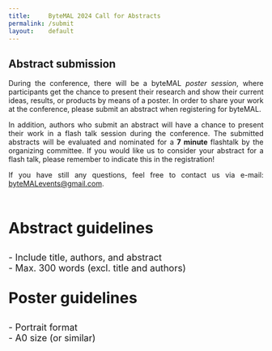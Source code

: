 ```yaml
---
title:     ByteMAL 2024 Call for Abstracts
permalink: /submit
layout:    default
---
```

<div class="row">
  <div class="col-sm-12 px-3">
	  <div class="jumbotron p-5 h-100" style="text-align: justify">
      <h2><b>Abstract submission</b></h2> 
		  <p>During the conference, there will be a byteMAL <i>poster session</i>, where participants get the chance to present their research and show their current ideas, results, or products by means of a poster. In order to share your work at the conference, please submit an abstract when registering for byteMAL. </p>
		  <p>In addition, authors who submit an abstract will have a chance to present their work in a flash talk session during the conference. The submitted abstracts will be evaluated and nominated for a <b>7 minute </b>flashtalk by the organizing committee. If you would like us to consider your abstract for a flash talk, please remember to indicate this in the registration!</p> 
		  <p> If you have still any questions, feel free to contact us via e-mail: <a href = "mailto:byteMALevents@gmail.com">byteMALevents@gmail.com</a>.</p>
	  </div>
  </div>
</div>

<br>

<div class="row">
	  <div class="col-sm-6 px-3">
	  <div class="jumbotron p-5 bg-info text-white h-100" style="text-align: left">
		  <p style="font-size: 30px"><b>Abstract guidelines</b></p>
		  <p style="font-size: 18px">
			  - Include title, authors, and abstract <br>
			  - Max. 300 words (excl. title and authors)
		  </p>
	  </div>
  </div>
	
  <div class="col-sm-6 px-3">
	  <div class="jumbotron p-5 bg-dark text-white h-100" style="text-align: left">
		  <p style="font-size: 30px"><b>Poster guidelines</b></p>
		  <p style="font-size: 18px">
		  - Portrait format <br>
		  - A0 size (or similar)
	  </p> <br>
	  </div>
  </div>
</div>




